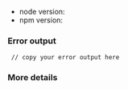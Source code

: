 * node version:
* npm version:

### Error output
```
 // copy your error output here
```

### More details
